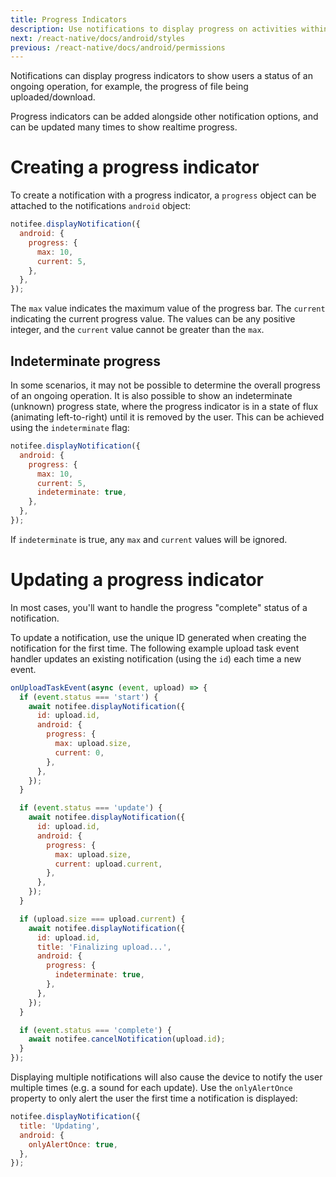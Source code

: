 ```yaml
---
title: Progress Indicators
description: Use notifications to display progress on activities within your application.
next: /react-native/docs/android/styles
previous: /react-native/docs/android/permissions
---
```


Notifications can display progress indicators to show users a status of an ongoing operation, for example, the progress
of file being uploaded/download.

<Vimeo id="android-progress-summary" caption="Android Progress (w/ Big Picture Style)" />

Progress indicators can be added alongside other notification options, and can be updated many times to show realtime progress.

# Creating a progress indicator

To create a notification with a progress indicator, a `progress` object can be attached to the notifications `android`
object:

```js
notifee.displayNotification({
  android: {
    progress: {
      max: 10,
      current: 5,
    },
  },
});
```

The `max` value indicates the maximum value of the progress bar. The `current` indicating the current progress value.
The values can be any positive integer, and the `current` value cannot be greater than the `max`.

## Indeterminate progress

In some scenarios, it may not be possible to determine the overall progress of an ongoing operation. It is also possible
to show an indeterminate (unknown) progress state, where the progress indicator is in a state of flux (animating left-to-right) until it is removed by the user.
This can be achieved using the `indeterminate` flag:

```js
notifee.displayNotification({
  android: {
    progress: {
      max: 10,
      current: 5,
      indeterminate: true,
    },
  },
});
```

If `indeterminate` is true, any `max` and `current` values will be ignored.

# Updating a progress indicator

In most cases, you'll want to handle the progress "complete" status of a notification.

<Vimeo id="android-progress-update" caption="Android Progress Updating" /> 
 
To update a notification, use the unique ID generated when creating the notification for the first time. The following
example upload task event handler updates an existing notification (using the `id`) each time a new event.

```js
onUploadTaskEvent(async (event, upload) => {
  if (event.status === 'start') {
    await notifee.displayNotification({
      id: upload.id,
      android: {
        progress: {
          max: upload.size,
          current: 0,
        },
      },
    });
  }

  if (event.status === 'update') {
    await notifee.displayNotification({
      id: upload.id,
      android: {
        progress: {
          max: upload.size,
          current: upload.current,
        },
      },
    });
  }

  if (upload.size === upload.current) {
    await notifee.displayNotification({
      id: upload.id,
      title: 'Finalizing upload...',
      android: {
        progress: {
          indeterminate: true,
        },
      },
    });
  }

  if (event.status === 'complete') {
    await notifee.cancelNotification(upload.id);
  }
});
```

Displaying multiple notifications will also cause the device to notify the user multiple times (e.g. a sound for each update).
Use the `onlyAlertOnce` property to only alert the user the first time a notification is displayed:

```js
notifee.displayNotification({
  title: 'Updating',
  android: {
    onlyAlertOnce: true,
  },
});
```
